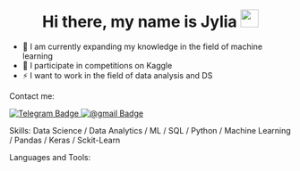 <h1 align="center">Hi there, my name is Jylia <a href="https://" target="_blank"></a> 
<img src="https://github.com/blackcater/blackcater/raw/main/images/Hi.gif" height="32"/></h1>


- 💬 I am currently expanding my knowledge in the field of machine learning
- 🌱 I participate in competitions on Kaggle
- ⚡ I want to work in the field of data analysis and DS

Contact me:
<div id="badges">
  <a href="https://t.me/JyliaPigay">
    <img src="https://img.shields.io/badge/Telegram-blue?style=for-the-badge&logo=linkedin&logoColor=white" alt="Telegram Badge"/>
  </a>
  <a href="jpilgay@gmail.com">
    <img src="https://img.shields.io/badge/@gmail-green?style=for-the-badge&logo=youtube&logoColor=white" alt="@gmail Badge"/>
  </a>
</div>

Skills: Data Science / Data Analytics / ML / SQL / Python / Machine Learning / Pandas / Keras / Sckit-Learn

Languages and Tools:



